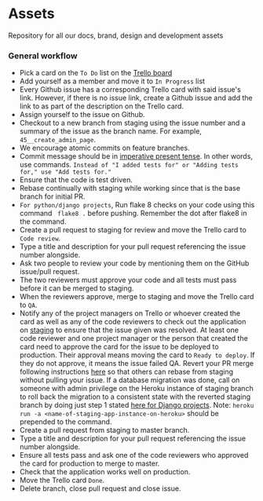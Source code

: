 # Assets
Repository for all our docs, brand, design and development assets


### General workflow
* Pick a card on the `To Do` list on the [Trello board](https://trello.com)
* Add yourself as a member and move it to `In Progress` list
* Every Github issue has a corresponding Trello card with said issue's link. However, if there is no issue link, create a Github issue and add the link to as part of the description on the Trello card.
* Assign yourself to the issue on Github.
* Checkout to a new branch from staging using the issue number and a summary of the issue as the branch name. For example, `45__create_admin_page`.
* We encourage atomic commits on feature branches.
* Commit message should be in [imperative present tense](https://git-scm.com/book/ch5-2.html). In other words, use commands. `Instead of "I added tests for" or "Adding tests for," use "Add tests for."`
* Ensure that the code is test driven.
* Rebase continually with staging while working since that is the base branch for initial PR.
* `For python/django projects`, Run flake 8 checks on your code using this command ` flake8 .` before pushing. Remember the dot after flake8 in the command.
* Create a pull request to staging for review and move the Trello card to `Code review`.
* Type a title and description for your pull request referencing the issue number alongside.
* Ask two people to review your code by mentioning them on the GitHub issue/pull request.
* The two reviewers must approve your code and all tests must pass before it can be merged to staging.
* When the reviewers approve, merge to staging and move the Trello card to `QA`.
* Notify any of the project managers on Trello or whoever created the card as well as any of the code reviewers to check out the application on [staging](https://taverna-core-staging.herokuapp.com/) to ensure that the issue given was resolved. At least one code reviewer and one project manager or the person that created the card need to approve the card for the issue to be deployed to production. Their approval means moving the card to `Ready to deploy`. If they do not approve, it means the issue failed QA. Revert your PR merge following instructions [here](https://help.github.com/articles/reverting-a-pull-request/) so that others can rebase from staging without pulling your issue. If a database migration was done, call on someone with admin privilege on the Heroku instance of staging branch to roll back the migration to a consistent state with the reverted staging branch by doing just step 1 stated [here for Django projects](https://github.com/teamtaverna/core/wiki/Dealing-with-Migrations). Note: `heroku run -a <name-of-staging-app-instance-on-heroku>` should be prepended to the command.
* Create a pull request from staging to master branch.
* Type a title and description for your pull request referencing the issue number alongside.
* Ensure all tests pass and ask one of the code reviewers who approved the card for production to merge to master.
* Check that the application works well on production.
* Move the Trello card `Done`.
* Delete branch, close pull request and close issue.
